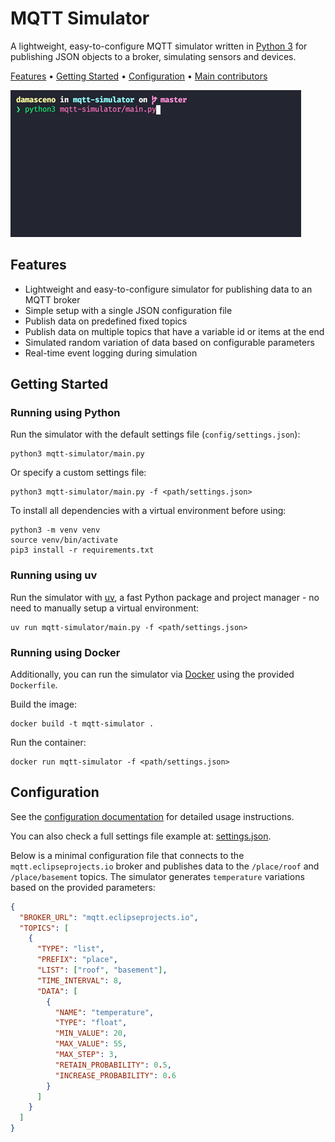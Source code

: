 # MQTT Simulator

A lightweight, easy-to-configure MQTT simulator written in [Python 3](https://www.python.org/) for publishing JSON objects to a broker, simulating sensors and devices.

[Features](#features) •
[Getting Started](#getting-started) •
[Configuration](#configuration) •
[Main contributors](#main-contributors)

![Simulator Running](docs/images/simulator-running.gif)

## Features

* Lightweight and easy-to-configure simulator for publishing data to an MQTT broker
* Simple setup with a single JSON configuration file
* Publish data on predefined fixed topics
* Publish data on multiple topics that have a variable id or items at the end
* Simulated random variation of data based on configurable parameters
* Real-time event logging during simulation

## Getting Started

### Running using Python

Run the simulator with the default settings file (`config/settings.json`):

```shell
python3 mqtt-simulator/main.py 
```

Or specify a custom settings file:

```shell
python3 mqtt-simulator/main.py -f <path/settings.json>
```

To install all dependencies with a virtual environment before using:

```shell
python3 -m venv venv
source venv/bin/activate
pip3 install -r requirements.txt
```

### Running using uv

Run the simulator with [uv](https://github.com/astral-sh/uv), a fast Python package and project manager - no need to manually setup a virtual environment:

```shell
uv run mqtt-simulator/main.py -f <path/settings.json>
```

### Running using Docker

Additionally, you can run the simulator via [Docker](https://docs.docker.com/get-docker/) using the provided `Dockerfile`.

Build the image:

```shell
docker build -t mqtt-simulator .
```

Run the container:

```shell
docker run mqtt-simulator -f <path/settings.json>
```

## Configuration

See the [configuration documentation](./docs/configuration.md) for detailed usage instructions.

You can also check a full settings file example at: [settings.json](../config/settings.json).

Below is a minimal configuration file that connects to the `mqtt.eclipseprojects.io` broker and publishes data to the `/place/roof` and `/place/basement` topics. The simulator generates `temperature` variations based on the provided parameters:

```json
{
  "BROKER_URL": "mqtt.eclipseprojects.io",
  "TOPICS": [
    {
      "TYPE": "list",
      "PREFIX": "place",
      "LIST": ["roof", "basement"],
      "TIME_INTERVAL": 8,
      "DATA": [
        {
          "NAME": "temperature",
          "TYPE": "float",
          "MIN_VALUE": 20,
          "MAX_VALUE": 55,
          "MAX_STEP": 3,
          "RETAIN_PROBABILITY": 0.5,
          "INCREASE_PROBABILITY": 0.6
        }
      ]
    }
  ]
}
```
